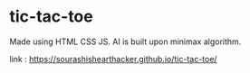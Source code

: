 # tic-tac-toe
Made using HTML CSS JS. AI is built upon minimax algorithm.

link : https://sourashishearthacker.github.io/tic-tac-toe/
